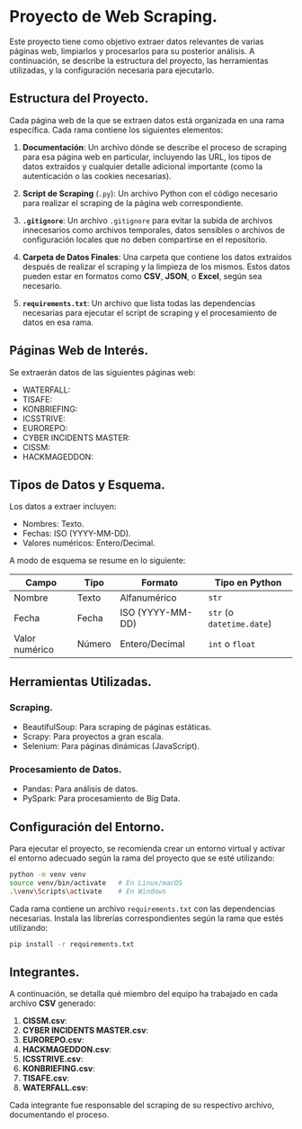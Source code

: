 # Proyecto de Web Scraping.
Este proyecto tiene como objetivo extraer datos relevantes de varias páginas web, limpiarlos y procesarlos para su posterior análisis. A continuación, se describe la estructura del proyecto, las herramientas utilizadas, y la configuración necesaria para ejecutarlo.

## Estructura del Proyecto.

Cada página web de la que se extraen datos está organizada en una rama específica. Cada rama contiene los siguientes elementos:

1. **Documentación**: Un archivo dónde se describe el proceso de scraping para esa página web en particular, incluyendo las URL, los tipos de datos extraídos y cualquier detalle adicional importante (como la autenticación o las cookies necesarias).

2. **Script de Scraping** (`.py`): Un archivo Python con el código necesario para realizar el scraping de la página web correspondiente.

3. **`.gitignore`**: Un archivo `.gitignore` para evitar la subida de archivos innecesarios como archivos temporales, datos sensibles o archivos de configuración locales que no deben compartirse en el repositorio.

4. **Carpeta de Datos Finales**: Una carpeta que contiene los datos extraídos después de realizar el scraping y la limpieza de los mismos. Estos datos pueden estar en formatos como **CSV**, **JSON**, o **Excel**, según sea necesario.

5. **`requirements.txt`**: Un archivo que lista todas las dependencias necesarias para ejecutar el script de scraping y el procesamiento de datos en esa rama.


## Páginas Web de Interés.
Se extraerán datos de las siguientes páginas web:
- WATERFALL:
- TISAFE:
- KONBRIEFING:
- ICSSTRIVE:
- EUROREPO:
- CYBER INCIDENTS MASTER:
- CISSM:
- HACKMAGEDDON:

## Tipos de Datos y Esquema.
Los datos a extraer incluyen:
- Nombres: Texto.
- Fechas: ISO (YYYY-MM-DD).
- Valores numéricos: Entero/Decimal.

A modo de esquema se resume en lo siguiente:

| **Campo**        | **Tipo**   | **Formato**         | **Tipo en Python** |
|------------------|------------|---------------------|--------------------|
| Nombre          | Texto      | Alfanumérico        | `str`              |
| Fecha           | Fecha      | ISO (YYYY-MM-DD)    | `str` (o `datetime.date`) |
| Valor numérico  | Número     | Entero/Decimal      | `int` o `float`     |

## Herramientas Utilizadas.

### **Scraping.**
- BeautifulSoup: Para scraping de páginas estáticas.
- Scrapy: Para proyectos a gran escala.
- Selenium: Para páginas dinámicas (JavaScript).

### **Procesamiento de Datos.**
- Pandas: Para análisis de datos.
- PySpark: Para procesamiento de Big Data.

## Configuración del Entorno.
Para ejecutar el proyecto, se recomienda crear un entorno virtual y activar el entorno adecuado según la rama del proyecto que se esté utilizando:

```bash
python -m venv venv
source venv/bin/activate   # En Linux/macOS
.\venv\Scripts\activate    # En Windows
```
Cada rama contiene un archivo `requirements.txt` con las dependencias necesarias. Instala las librerías correspondientes según la rama que estés utilizando:

```bash
pip install -r requirements.txt
```
## Integrantes.

A continuación, se detalla qué miembro del equipo ha trabajado en cada archivo **CSV** generado:

1. **CISSM.csv**:
2. **CYBER INCIDENTS MASTER.csv**: 
3. **EUROREPO.csv**: 
4. **HACKMAGEDDON.csv**: 
5. **ICSSTRIVE.csv**: 
6. **KONBRIEFING.csv**: 
7. **TISAFE.csv**: 
8. **WATERFALL.csv**: 

Cada integrante fue responsable del scraping de su respectivo archivo, documentando el proceso.

